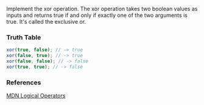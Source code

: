 Implement the xor operation. The xor operation takes two boolean values as inputs and returns true if and only if exactly one of the two arguments is true. It's called the exclusive or.

### Truth Table

```js
xor(true, false); // -> true
xor(false, true); // -> true
xor(false, false); // -> false
xor(true, true); // -> false
```

### References

[MDN Logical Operators](https://developer.mozilla.org/en-US/docs/Web/JavaScript/Reference/Operators/Logical_Operators)
